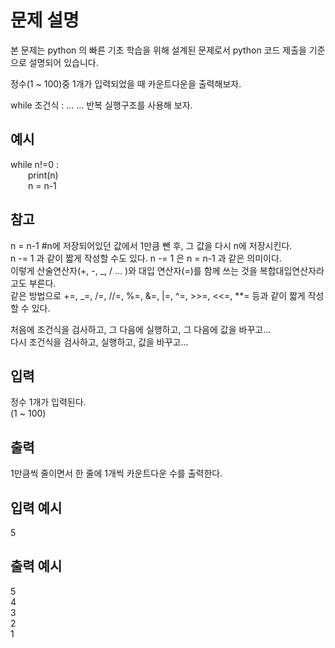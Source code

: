 # 문제 설명

본 문제는 python 의 빠른 기초 학습을 위해 설계된 문제로서 python 코드 제출을 기준으로 설명되어 있습니다.

정수(1 ~ 100)중 1개가 입력되었을 때 카운트다운을 출력해보자.

while 조건식 :
...
...
반복 실행구조를 사용해 보자.

## 예시

while n!=0 :  
  print(n)  
  n = n-1

## 참고

n = n-1 #n에 저장되어있던 값에서 1만큼 뺀 후, 그 값을 다시 n에 저장시킨다.  
n -= 1 과 같이 짧게 작성할 수도 있다. n -= 1 은 n = n-1 과 같은 의미이다.  
이렇게 산술연산자(+, -, _, / ... )와 대입 연산자(=)를 함께 쓰는 것을 복합대입연산자라고도 부른다.  
같은 방법으로 +=, _=, /=, //=, %=, &=, |=, ^=, >>=, <<=, \*\*= 등과 같이 짧게 작성할 수 있다.

처음에 조건식을 검사하고, 그 다음에 실행하고, 그 다음에 값을 바꾸고...  
다시 조건식을 검사하고, 실행하고, 값을 바꾸고...

## 입력

정수 1개가 입력된다.  
(1 ~ 100)

## 출력

1만큼씩 줄이면서 한 줄에 1개씩 카운트다운 수를 출력한다.

## 입력 예시

5

## 출력 예시

5  
4  
3  
2  
1
